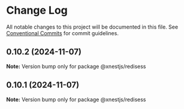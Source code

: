 # Change Log

All notable changes to this project will be documented in this file.
See [Conventional Commits](https://conventionalcommits.org) for commit guidelines.

## 0.10.2 (2024-11-07)

**Note:** Version bump only for package @xnestjs/redisess





## 0.10.1 (2024-11-07)

**Note:** Version bump only for package @xnestjs/redisess

